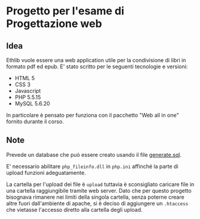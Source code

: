 # Progetto per l'esame di Progettazione web

## Idea
Ethlib vuole essere una web application utile per la condivisione di libri in formato pdf ed epub. E' stato scritto per le seguenti tecnologie e versioni:

- HTML 5
- CSS 3
- Javascript
- PHP 5.5.15
- MySQL 5.6.20

In particolare è pensato per funziona con il pacchetto "Web all in one" fornito durante il corso.

## Note
Prevede un database che può essere creato usando il file [generate.sql](generate.sql).

E' necessario abilitare `php_fileinfo.dll` in `php.ini` affinché la parte di upload funzioni adeguatamente.

La cartella per l'upload dei file è `upload` tuttavia è sconsigliato caricare file in una cartella raggiungibile tramite web server. Dato che per questo progetto bisognava rimanere nei limiti della singola cartella, senza poterne creare altre fuori dall'ambiente di apache, si è deciso di aggiungere un `.htaccess` che vietasse l'accesso diretto alla cartella degli upload.